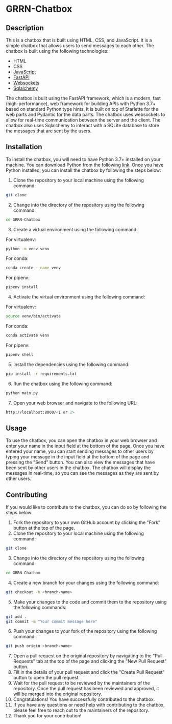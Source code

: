 # GRRN-Chatbox

## Description

This is a chatbox that is built using HTML, CSS, and JavaScript. It is a simple chatbox that allows users to send messages to each other. The chatbox is built using the following technologies:

- HTML
- CSS
- [JavaScript](https://developer.mozilla.org/en-US/docs/Web/JavaScript)
- [FastAPI](https://fastapi.tiangolo.com/)
- [Websockets](https://websockets.fastapi.tiangolo.com/)
- [Sqlalchemy](https://www.sqlalchemy.org/)

The chatbox is built using the FastAPI framework, which is a modern, fast (high-performance), web framework for building APIs with Python 3.7+ based on standard Python type hints. It is built on top of Starlette for the web parts and Pydantic for the data parts. The chatbox uses websockets to allow for real-time communication between the server and the client. The chatbox also uses Sqlalchemy to interact with a SQLite database to store the messages that are sent by the users.

## Installation

To install the chatbox, you will need to have Python 3.7+ installed on your machine. You can download Python from the following [link](https://www.python.org/downloads/). Once you have Python installed, you can install the chatbox by following the steps below:

1. Clone the repository to your local machine using the following command:

```bash
git clone
```

2. Change into the directory of the repository using the following command:

```bash
cd GRRN-Chatbox
```

3. Create a virtual environment using the following command:

For virtualenv:

```bash
python -m venv venv
```

For conda:

```bash
conda create --name venv
```

For pipenv:

```bash
pipenv install
```

4. Activate the virtual environment using the following command:

For virtualenv:

```bash
source venv/bin/activate
```

For conda:

```bash
conda activate venv
```

For pipenv:

```bash
pipenv shell
```

5. Install the dependencies using the following command:

```bash
pip install -r requirements.txt
```

6. Run the chatbox using the following command:

```bash
python main.py
```

7. Open your web browser and navigate to the following URL:

```bash
http://localhost:8000/<1 or 2>
```

## Usage

To use the chatbox, you can open the chatbox in your web browser and enter your name in the input field at the bottom of the page. Once you have entered your name, you can start sending messages to other users by typing your message in the input field at the bottom of the page and pressing the "Send" button. You can also view the messages that have been sent by other users in the chatbox. The chatbox will display the messages in real-time, so you can see the messages as they are sent by other users.

## Contributing

If you would like to contribute to the chatbox, you can do so by following the steps below:

1. Fork the repository to your own GitHub account by clicking the "Fork" button at the top of the page.
2. Clone the repository to your local machine using the following command:

```bash
git clone
```

3. Change into the directory of the repository using the following command:

```bash
cd GRRN-Chatbox
```

4. Create a new branch for your changes using the following command:

```bash
git checkout -b <branch-name>
```

5. Make your changes to the code and commit them to the repository using the following commands:

```bash
git add .
git commit -m "Your commit message here"
```

6. Push your changes to your fork of the repository using the following command:

```bash
git push origin <branch-name>
```

7. Open a pull request on the original repository by navigating to the "Pull Requests" tab at the top of the page and clicking the "New Pull Request" button.
8. Fill in the details of your pull request and click the "Create Pull Request" button to open the pull request.
9. Wait for the pull request to be reviewed by the maintainers of the repository. Once the pull request has been reviewed and approved, it will be merged into the original repository.
10. Congratulations! You have successfully contributed to the chatbox.
11. If you have any questions or need help with contributing to the chatbox, please feel free to reach out to the maintainers of the repository.
12. Thank you for your contribution!
